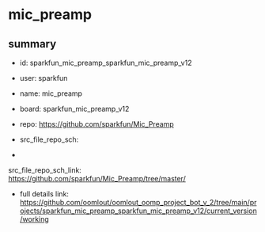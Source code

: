 # mic_preamp
 
## summary 
* id: sparkfun_mic_preamp_sparkfun_mic_preamp_v12
* user: sparkfun
* name: mic_preamp
* board: sparkfun_mic_preamp_v12
* repo: https://github.com/sparkfun/Mic_Preamp



* src_file_repo_sch: 
*
 src_file_repo_sch_link: https://github.com/sparkfun/Mic_Preamp/tree/master/
* full details link: https://github.com/oomlout/oomlout_oomp_project_bot_v_2/tree/main/projects/sparkfun_mic_preamp_sparkfun_mic_preamp_v12/current_version/working  







